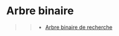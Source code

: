 # Arbre binaire

>> - [Arbre binaire de recherche](https://fr.wikipedia.org/wiki/Arbre_binaire_de_recherche)
